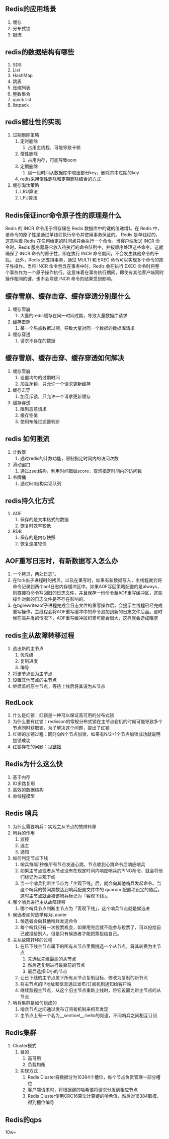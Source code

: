 ## Redis的应用场景
1. 缓存
2. 分布式锁
3. 限流
## redis的数据结构有哪些

1. SDS
2. List
3. HashMap
4. 跳表
5. 压缩列表
6. 整数集合
7. quick list
8. listpack
## redis健壮性的实现

1. 过期删除策略
   1. 定时删除
      1. 占用主线程，可能导致卡顿
   2. 惰性删除
      1. 占用内存，可能导致oom
   3. 定期删除
      1. 隔一段时间从数据库中取出部分key，删除其中过期的key
   4. redis采用惰性删除和定期删除结合的方式
2. 缓存淘汰策略
   1. LRU算法
   2. LFU算法
## Redis保证incr命令原子性的原理是什么
Redis 的 INCR 命令用于将存储在 Redis 数据库中的键的值递增1。在 Redis 中，该命令的原子性是通过单线程执行命令并使用事务保证的。
Redis 是单线程的，这意味着 Redis 在任何给定的时间点只会执行一个命令。当客户端发送 INCR 命令时，Redis 服务器将它放入待执行的命令队列中，并按顺序处理这些命令。这就确保了 INCR 命令的原子性，即在执行 INCR 命令期间，不会发生其他命令的干扰。
此外，Redis 还支持事务，通过 MULTI 和 EXEC 命令可以实现多个命令的原子性操作。当将 INCR 命令包含在事务中时，Redis 会在执行 EXEC 命令时将整个事务作为一个原子操作执行。这意味着在事务执行期间，即使有其他客户端同时操作相同的键，也不会导致 INCR 命令的结果受到影响。
## 缓存雪崩、缓存击穿、缓存穿透分别是什么

1. 缓存雪崩
   1. 大量的redis缓存在同一时间过期，导致大量数据库请求
2. 缓存击穿
   1. 某一个热点数据过期，导致大量对同一个数据的数据库请求
3. 缓存穿透
   1. 请求不存在的数据
## 缓存雪崩、缓存击穿、缓存穿透如何解决

1. 缓存雪崩
   1. 设置均匀的过期时间
   2. 加互斥锁，只允许一个请求更新缓存
2. 缓存击穿
   1. 加互斥锁，只允许一个请求更新缓存
3. 缓存穿透
   1. 限制恶意请求
   2. 缓存空值
   3. 使用布隆过滤器判断
## redis 如何限流

1. 计数器
   1. 通过redis的计数功能，限制指定时间内的访问次数
2. 滑动窗口
   1. 通过zset结构，利用时间戳做score，查询指定时间内的访问数
3. 令牌桶
   1. 通过list结构实现队列
## redis持久化方式

1. AOF
   1. 保存的是文本格式的数据
   2. 恢复时效率较低
2. RDB
   1. 保存的是内存快照
   2. 恢复速度较快
## AOF重写日志时，有新数据写入怎么办

1. 一个拷贝，两处日志”。
2. 在fork出子进程时的拷贝，以及在重写时，如果有新数据写入，主线程就会将命令记录到两个aof日志内存缓冲区中。如果AOF写回策略配置的是always，则直接将命令写回旧的日志文件，并且保存一份命令至AOF重写缓冲区，这些操作对新的日志文件是不存在影响的。
3. 在bgrewriteaof子进程完成会日志文件的重写操作后，会提示主线程已经完成重写操作，主线程会将AOF重写缓冲中的命令追加到新的日志文件后面。这时候在高并发的情况下，AOF重写缓冲区积累可能会很大，这样就会造成阻塞
## redis主从故障转移过程

1. 选出新的主节点
   1. 优先级
   2. 复制进度
   3. 编号
2. 将该节点设为主节点
3. 设置其他节点的主节点
4. 继续监听原主节点，等待上线后将其设为从节点
## RedLock

1. 什么是红锁：红锁是一种可以保证高可用的分布式锁
2. 为什么要有红锁：redisson的常规分布式锁在主节点宕机的时候可能导致多个节点同时获取锁，为了解决这个问题，提出了红锁
3. 红锁的加锁过程：同时向N个节点加锁，如果有N/2+1个节点加锁成功就说明加锁成功
4. 红锁存在的问题：见[链接](https://www.yuque.com/danmu-ix6zd/vaqzuz/gysqgltw8xgh7mgn#zmg9e)
## Redis为什么这么快

1. 基于内存
2. IO多路复用
3. 高效的数据结构
4. 单线程模型
## Redis 哨兵

1. 为什么需要哨兵：实现主从节点的故障转移
2. 哨兵的作用
   1. 监控
   2. 选主
   3. 通知
3. 如何判定节点下线
   1. 哨兵每隔1秒像所有节点发送心跳，节点收到心跳命令后响应哨兵
   2. 如果主节点或者从节点没有在规定时间内响应哨兵的PING命令，就会将他们标记为主观下线
   3. 当一个哨兵判断主节点为「主观下线」后，就会向其他哨兵发起命令。当这个哨兵的赞同票数达到哨兵配置文件中的 quorum 配置项设定的值后，这时主节点就会被该哨兵标记为「客观下线」。
4. 哪个哨兵进行主从故障转移
   1. 哪个哨兵节点判断主节点为「客观下线」，这个哨兵节点就是候选者
5. 候选者如何选举称为Leader
   1. 候选者会向其他哨兵发送命令
   2. 每个哨兵只有一次投票机会，如果用完后就不能参与投票了，可以投给自己或投给别人，但是只有候选者才能把票投给自己。
6. 主从故障转移的过程
   1. 在已下线主节点属下的所有从节点里面挑选一个从节点，将其转换为主节点
      1. 先选优先级最高的从节点
      2. 然后选复制进行最靠前的节点
      3. 最后选择ID小的节点
   2. 让已下线的主节点属下所有从节点复制目标，修改为复制的新节点
   3. 将主节点的IP地址和信息通过发布/订阅机制通知给客户端
   4. 继续监视主节点，从这个旧主节点重新上线时，将它设置为新主节点的从节点
7. 哨兵集群是如何组成的
   1. 哨兵节点之间通过发布订阅者机制来相互发现
   2. 主节点上有一个名为__sentinel__:hello的频道，不同哨兵之间相互订阅
## Redis集群

1. Cluster模式
   1. 目的
      1. 高可用
      2. 负载均衡
   2. 实现方式：
      1. Redis Cluster将数据分为16384个槽位，每个节点负责管理一部分槽位
      2. 客户端请求时，将根据键的哈希值将请求分发到相应节点
      3. Redis Cluster使用CRC16算法计算键的哈希值，然后对16384取模，得到槽位编号
## Redis的qps
10w+

